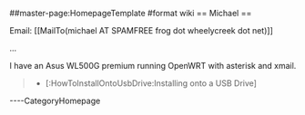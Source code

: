 \#\#master-page:HomepageTemplate \#format wiki == Michael ==

Email: \[\[MailTo(michael AT SPAMFREE frog dot wheelycreek dot net)\]\]

...

I have an Asus WL500G premium running OpenWRT with asterisk and xmail.

> -   \[:HowToInstallOntoUsbDrive:Installing onto a USB Drive\]

----CategoryHomepage

